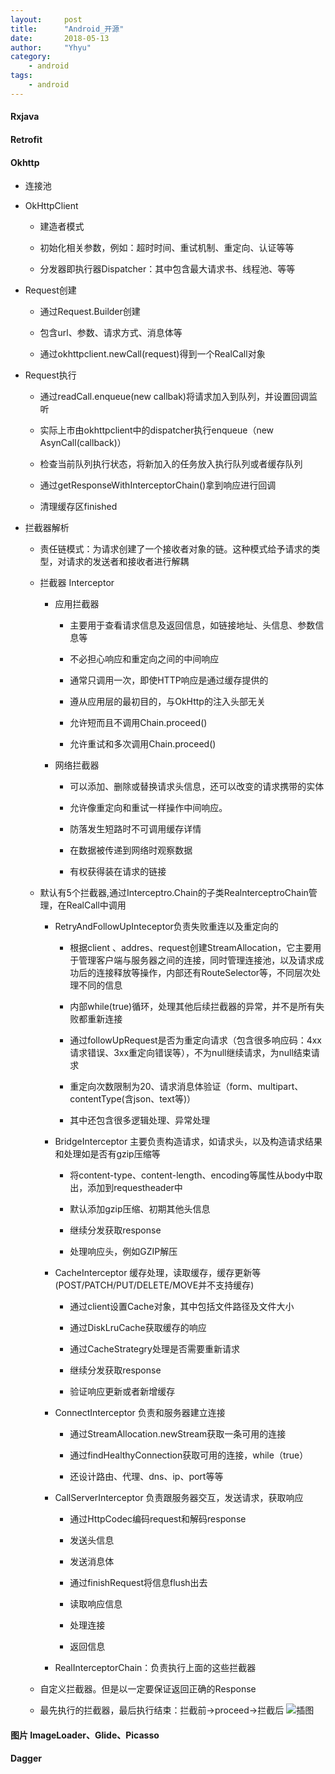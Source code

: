 ```yaml
---
layout:     post
title:      "Android_开源"
date:       2018-05-13
author:     "Yhyu"
category:   
    - android
tags:   
    - android
---
```

#### Rxjava

#### Retrofit

#### Okhttp

- 连接池

- OkHttpClient

    - 建造者模式

    - 初始化相关参数，例如：超时时间、重试机制、重定向、认证等等

    - 分发器即执行器Dispatcher：其中包含最大请求书、线程池、等等

- Request创建

    - 通过Request.Builder创建

    - 包含url、参数、请求方式、消息体等

    - 通过okhttpclient.newCall(request)得到一个RealCall对象

- Request执行

    - 通过readCall.enqueue(new callbak)将请求加入到队列，并设置回调监听

    - 实际上市由okhttpclient中的dispatcher执行enqueue（new AsynCall(callback)）

    - 检查当前队列执行状态，将新加入的任务放入执行队列或者缓存队列

    - 通过getResponseWithInterceptorChain()拿到响应进行回调

    - 清理缓存区finished

- 拦截器解析

    - 责任链模式：为请求创建了一个接收者对象的链。这种模式给予请求的类型，对请求的发送者和接收者进行解耦

    - 拦截器 Interceptor

        - 应用拦截器

            - 主要用于查看请求信息及返回信息，如链接地址、头信息、参数信息等

            - 不必担心响应和重定向之间的中间响应

            - 通常只调用一次，即使HTTP响应是通过缓存提供的

            - 遵从应用层的最初目的，与OkHttp的注入头部无关

            - 允许短而且不调用Chain.proceed()

            - 允许重试和多次调用Chain.proceed()

        - 网络拦截器

            - 可以添加、删除或替换请求头信息，还可以改变的请求携带的实体

            - 允许像重定向和重试一样操作中间响应。

            - 防落发生短路时不可调用缓存详情

            - 在数据被传递到网络时观察数据

            - 有权获得装在请求的链接

    - 默认有5个拦截器,通过Interceptro.Chain的子类RealnterceptroChain管理，在RealCall中调用

        - RetryAndFollowUpInteceptor负责失败重连以及重定向的

            - 根据client 、addres、request创建StreamAllocation，它主要用于管理客户端与服务器之间的连接，同时管理连接池，以及请求成功后的连接释放等操作，内部还有RouteSelector等，不同层次处理不同的信息 

            - 内部while(true)循环，处理其他后续拦截器的异常，并不是所有失败都重新连接

            - 通过followUpRequest是否为重定向请求（包含很多响应码：4xx请求错误、3xx重定向错误等），不为null继续请求，为null结束请求

            - 重定向次数限制为20、请求消息体验证（form、multipart、contentType(含json、text等)）

            - 其中还包含很多逻辑处理、异常处理

        - BridgeInterceptor	主要负责构造请求，如请求头，以及构造请求结果和处理如是否有gzip压缩等

            - 将content-type、content-length、encoding等属性从body中取出，添加到requestheader中

            - 默认添加gzip压缩、初期其他头信息

            - 继续分发获取response

            - 处理响应头，例如GZIP解压

        - CacheInterceptor   缓存处理，读取缓存，缓存更新等(POST/PATCH/PUT/DELETE/MOVE并不支持缓存)

            - 通过client设置Cache对象，其中包括文件路径及文件大小

            - 通过DiskLruCache获取缓存的响应

            - 通过CacheStrategry处理是否需要重新请求

            - 继续分发获取response

            - 验证响应更新或者新增缓存

        - ConnectInterceptor 负责和服务器建立连接

            - 通过StreamAllocation.newStream获取一条可用的连接

            - 通过findHealthyConnection获取可用的连接，while（true）

            - 还设计路由、代理、dns、ip、port等等

        - CallServerInterceptor  负责跟服务器交互，发送请求，获取响应

            - 通过HttpCodec编码request和解码response

            - 发送头信息

            - 发送消息体

            - 通过finishRequest将信息flush出去

            - 读取响应信息

            - 处理连接

            - 返回信息

        - RealInterceptorChain：负责执行上面的这些拦截器

    - 自定义拦截器。但是以一定要保证返回正确的Response

    - 最先执行的拦截器，最后执行结束：拦截前->proceed->拦截后
    ![插图]({{site.url}}/assets/img/android/okhttp拦截器.png)


#### 图片 ImageLoader、Glide、Picasso
#### Dagger


